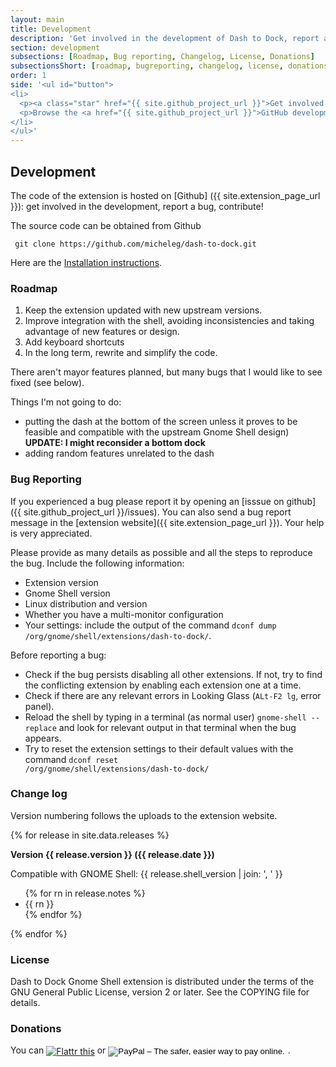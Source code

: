 ```yaml
---
layout: main
title: Development
description: 'Get involved in the development of Dash to Dock, report a bug, contribute!'
section: development
subsections: [Roadmap, Bug reporting, Changelog, License, Donations]
subsectionsShort: [roadmap, bugreporting, changelog, license, donations]
order: 1
side: '<ul id="button">
<li>
  <p><a class="star" href="{{ site.github_project_url }}">Get involved </a></p>
  <p>Browse the <a href="{{ site.github_project_url }}">GitHub development page</a> and get involved in the development.</p>
</li>
</ul>'
---
```


## Development

The code of the extension is hosted on [Github] ({{ site.extension_page_url }}): get involved in the development, report a bug, contribute!

The source code can be obtained from Github

     git clone https://github.com/micheleg/dash-to-dock.git

Here are the [Installation instructions](./download.html#installfromsource).

<a name="roadmap"></a>
### Roadmap

1. Keep the extension updated with new upstream versions.
2. Improve integration with the shell, avoiding inconsistencies and taking advantage of new features or design.
3. Add keyboard shortcuts
4. In the long term, rewrite and simplify the code.

There aren't mayor features planned, but many bugs that I would like to see fixed (see below).

Things I'm not going to do:

 * putting the dash at the bottom of the screen unless it proves to be feasible and compatible with the upstream Gnome Shell design) **UPDATE: I might reconsider a bottom dock**
 * adding random features unrelated to the dash

<a name="bugreporting"></a>
### Bug Reporting
If you experienced a bug please report it by opening an [isssue on github]({{ site.github_project_url }}/issues). You can also send a bug report message in the [extension website]({{ site.extension_page_url }}). Your help is very appreciated.

Please provide as many details as possible and all the steps to reproduce the bug. Include the following information:

 * Extension version
 * Gnome Shell version
 * Linux distribution and version
 * Whether you have a multi-monitor configuration
 * Your settings: include the output of the command <code>dconf dump /org/gnome/shell/extensions/dash-to-dock/</code>.

Before reporting a bug:

 * Check if the bug persists disabling all other extensions. If not, try to find the conflicting extension by enabling each extension one at a time.
 * Check if there are any relevant errors in Looking Glass (<code>ALt-F2 lg</code>, error panel).
 * Reload the shell by typing in a terminal (as normal user) <code>gnome-shell --replace</code> and look for relevant output in that terminal when the bug appears. 
 * Try to reset the extension settings to their default values with the command <code>dconf reset /org/gnome/shell/extensions/dash-to-dock/</code>


<a name="changelog"></a>
### Change log

Version numbering follows the uploads to the extension website.

{% for release in site.data.releases %}
<p><strong>Version {{ release.version }} ({{ release.date }})</strong></p>
<p>Compatible with GNOME Shell: {{ release.shell_version | join: ', ' }} </p>
<ul>
{% for rn in release.notes %}
<li>{{ rn }}</li>
{% endfor %}
</ul>
{% endfor %}

<a name="license"></a>
### License
Dash to Dock Gnome Shell extension is distributed under the terms of the GNU General Public License,
version 2 or later. See the COPYING file for details.

<a name="donations"></a>
### Donations

<form action="https://www.paypal.com/cgi-bin/webscr" method="post" target="_top">
<p>You can <a href="http://flattr.com/thing/1047592/" target="_blank"> <img src="http://api.flattr.com/button/flattr-badge-large.png" alt="Flattr this" title="Flattr this" border="0" style="vertical-align:middle" /></a> or 
<input type="hidden" name="cmd" value="_s-xclick">
<input type="hidden" name="hosted_button_id" value="T62ZE74K6ST38">
<input type="image" src="https://www.paypalobjects.com/en_GB/i/btn/btn_donate_SM.gif" border="0" name="submit" alt="PayPal – The safer, easier way to pay online." style="vertical-align:middle">
<img alt="" border="0" src="https://www.paypalobjects.com/it_IT/i/scr/pixel.gif" width="1" height="1">.</p></form>
